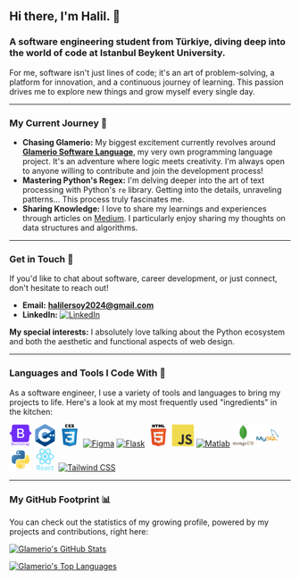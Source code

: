 ## Hi there, I'm Halil. 🚀

### A software engineering student from Türkiye, diving deep into the world of code at Istanbul Beykent University.

For me, software isn't just lines of code; it's an art of problem-solving, a platform for innovation, and a continuous journey of learning. This passion drives me to explore new things and grow myself every single day.

---

### My Current Journey 🧭

* **Chasing Glamerio:** My biggest excitement currently revolves around **[Glamerio Software Language](https://github.com/Glamerio/Glamerio-Language)**, my very own programming language project. It's an adventure where logic meets creativity. I'm always open to anyone willing to contribute and join the development process!
* **Mastering Python's Regex:** I'm delving deeper into the art of text processing with Python's `re` library. Getting into the details, unraveling patterns... This process truly fascinates me.
* **Sharing Knowledge:** I love to share my learnings and experiences through articles on [Medium](https://medium.com/@halilersoy2024/implementing-a-phone-book-using-binary-search-tree-bst-00f3ea1cfab2). I particularly enjoy sharing my thoughts on data structures and algorithms.

---

### Get in Touch 🤝

If you'd like to chat about software, career development, or just connect, don't hesitate to reach out!

* **Email:** **halilersoy2024@gmail.com**
* **LinkedIn:** [![LinkedIn](https://img.shields.io/badge/LinkedIn-0077B5?style=for-the-badge&logo=linkedin&logoColor=white)](https://www.linkedin.com/in/halil-ersoy-2a3b372a4/)

**My special interests:** I absolutely love talking about the Python ecosystem and both the aesthetic and functional aspects of web design.

---

### Languages and Tools I Code With 🧰

As a software engineer, I use a variety of tools and languages to bring my projects to life. Here's a look at my most frequently used "ingredients" in the kitchen:

<p align="left">
    <a href="https://getbootstrap.com" target="_blank" rel="noreferrer"><img src="https://raw.githubusercontent.com/devicons/devicon/master/icons/bootstrap/bootstrap-plain-wordmark.svg" alt="Bootstrap" width="40" height="40"/></a>
    <a href="https://www.w3schools.com/cpp/" target="_blank" rel="noreferrer"><img src="https://raw.githubusercontent.com/devicons/devicon/master/icons/cplusplus/cplusplus-original.svg" alt="C++" width="40" height="40"/></a>
    <a href="https://www.w3schools.com/css/" target="_blank" rel="noreferrer"><img src="https://raw.githubusercontent.com/devicons/devicon/master/icons/css3/css3-original-wordmark.svg" alt="CSS3" width="40" height="40"/></a>
    <a href="https://www.figma.com/" target="_blank" rel="noreferrer"><img src="https://www.vectorlogo.zone/logos/figma/figma-icon.svg" alt="Figma" width="40" height="40"/></a>
    <a href="https://flask.palletsprojects.com/" target="_blank" rel="noreferrer"><img src="https://www.vectorlogo.zone/logos/pocoo_flask/pocoo_flask-icon.svg" alt="Flask" width="40" height="40"/></a>
    <a href="https://www.w3.org/html/" target="_blank" rel="noreferrer"><img src="https://raw.githubusercontent.com/devicons/devicon/master/icons/html5/html5-original-wordmark.svg" alt="HTML5" width="40" height="40"/></a>
    <a href="https://developer.mozilla.org/en-US/docs/Web/JavaScript" target="_blank" rel="noreferrer"><img src="https://raw.githubusercontent.com/devicons/devicon/master/icons/javascript/javascript-original.svg" alt="JavaScript" width="40" height="40"/></a>
    <a href="https://www.mathworks.com/" target="_blank" rel="noreferrer"><img src="https://upload.wikimedia.org/wikipedia/commons/2/21/Matlab_Logo.png" alt="Matlab" width="40" height="40"/></a>
    <a href="https://www.mongodb.com/" target="_blank" rel="noreferrer"><img src="https://raw.githubusercontent.com/devicons/devicon/master/icons/mongodb/mongodb-original-wordmark.svg" alt="MongoDB" width="40" height="40"/></a>
    <a href="https://www.mysql.com/" target="_blank" rel="noreferrer"><img src="https://raw.githubusercontent.com/devicons/devicon/master/icons/mysql/mysql-original-wordmark.svg" alt="MySQL" width="40" height="40"/></a>
    <a href="https://www.python.org" target="_blank" rel="noreferrer"><img src="https://raw.githubusercontent.com/devicons/devicon/master/icons/python/python-original.svg" alt="Python" width="40" height="40"/></a>
    <a href="https://reactjs.org/" target="_blank" rel="noreferrer"><img src="https://raw.githubusercontent.com/devicons/devicon/master/icons/react/react-original-wordmark.svg" alt="React" width="40" height="40"/></a>
    <a href="https://tailwindcss.com/" target="_blank" rel="noreferrer"><img src="https://www.vectorlogo.zone/logos/tailwindcss/tailwindcss-icon.svg" alt="Tailwind CSS" width="40" height="40"/></a>
</p>

---

### My GitHub Footprint 📊

You can check out the statistics of my growing profile, powered by my projects and contributions, right here:

[![Glamerio's GitHub Stats](https://github-readme-stats.vercel.app/api?username=GlamerioE&show_icons=true&theme=dracula&count_private=true)](https://github.com/anuraghazra/github-readme-stats)

[![Glamerio's Top Languages](https://github-readme-stats.vercel.app/api/top-langs/?username=Glamerio&layout=compact&theme=dracula)](https://github.com/anuraghazra/github-readme-stats)
